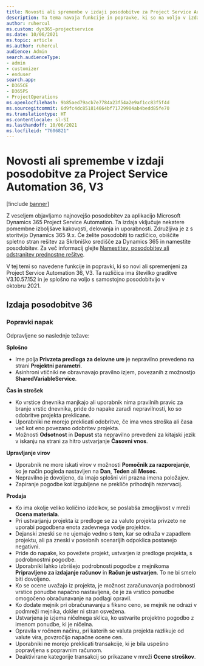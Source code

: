```yaml
---
title: Novosti ali spremembe v izdaji posodobitve za Project Service Automation 36, V3
description: Ta tema navaja funkcije in popravke, ki so na voljo v izdaji posodobitve 36, V3 storitve Microsoft Dynamics 365 Project Service Automation.
author: ruhercul
ms.custom: dyn365-projectservice
ms.date: 10/06/2021
ms.topic: article
ms.author: ruhercul
audience: Admin
search.audienceType:
- admin
- customizer
- enduser
search.app:
- D365CE
- D365PS
- ProjectOperations
ms.openlocfilehash: 9b85aed79acb7e7784a23f54a2e9af1cc83f5f4d
ms.sourcegitcommit: 6d9fc4dc851814664bf71729904ab4bedd85fe70
ms.translationtype: HT
ms.contentlocale: sl-SI
ms.lasthandoff: 10/06/2021
ms.locfileid: "7606821"
---
```

# <a name="whats-new-or-changed-in-project-service-automation-update-release-36-v3"></a>Novosti ali spremembe v izdaji posodobitve za Project Service Automation 36, V3

[!include [banner](../includes/psa-now-project-operations.md)]

Z veseljem objavljamo najnovejšo posodobitev za aplikacijo Microsoft Dynamics 365 Project Service Automation. Ta izdaja vključuje nekatere pomembne izboljšave kakovosti, delovanja in uporabnosti. Združljiva je z s storitvijo Dynamics 365 9.x. Če želite posodobiti to različico, obiščite spletno stran rešitev za Skrbniško središče za Dynamics 365 in namestite posodobitev. Za več informacij glejte [Namestitev, posodobitev ali odstranitev prednostne rešitve](/power-platform/admin/install-remove-preferred-solution).

V tej temi so navedene funkcije in popravki, ki so novi ali spremenjeni za Project Service Automation 36, V3. Ta različica ima številko graditve V3.10.57.152 in je splošno na voljo s samostojno posodobitvijo v oktobru 2021.

## <a name="update-release-36"></a>Izdaja posodobitve 36

### <a name="bug-fixes"></a>Popravki napak

Odpravljene so naslednje težave:

**Splošno**
- Ime polja **Privzeta predloga za delovne ure** je nepravilno prevedeno na strani **Projektni parametri**.
- Asinhroni vtičniki ne obravnavajo pravilno izjem, povezanih z možnostjo **SharedVariableService**.

**Čas in strošek**
- Ko vrstice dnevnika manjkajo ali uporabnik nima pravilnih pravic za branje vrstic dnevnika, pride do napake zaradi nepravilnosti, ko so odobritve projekta preklicane.
- Uporabniki ne morejo preklicati odobritve, če ima vnos stroška ali časa več kot eno povezano odobritev projekta.
- Možnosti **Odsotnost** in **Dopust** sta nepravilno prevedeni za kitajski jezik v iskanju na strani za hitro ustvarjanje **Časovni vnos**.

**Upravljanje virov**
- Uporabnik ne more iskati virov v možnosti **Pomočnik za razporejanje**, ko je način pogleda nastavljen na **Dan**, **Teden** ali **Mesec**.
- Nepravilno je dovoljeno, da imajo splošni viri prazna imena položajev. 
- Zapiranje pogodbe kot izgubljene ne prekliče prihodnjih rezervacij.

**Prodaja**
- Ko ima okolje veliko količino izdelkov, se poslabša zmogljivost v mreži **Ocena materiala**.
- Pri ustvarjanju projekta iz predloge se za valuto projekta privzeto ne uporabi pogodbena enota zadevnega vodje projektov.
- Dejanski zneski se ne ujemajo vedno s tem, kar se odraža v zapadlem projektu, ali pa zneski v posebnih scenarijih odpoklica postanejo negativni.
- Pride do napake, ko povežete projekt, ustvarjen iz predloge projekta, s podrobnostmi pogodbe.
- Uporabniki lahko izbrišejo podrobnosti pogodbe z mejnikoma **Pripravljeno za izdajanje računov** in **Račun je ustvarjen**. To ne bi smelo biti dovoljeno.
- Ko se ocene uvažajo iz projekta, je možnost zaračunavanja podrobnosti vrstice ponudbe napačno nastavljena, če je za vrstico ponudbe omogočeno obračunavanje na podlagi opravil.
- Ko dodate mejnik pri obračunavanju s fiksno ceno, se mejnik ne odrazi v podmreži mejnika, dokler ni stran osvežena.
- Ustvarjena je izjema ničelnega sklica, ko ustvarite projektno pogodbo z imenom ponudbe, ki je ničelna.
- Opravila v ročnem načinu, pri katerih se valuta projekta razlikuje od valute vira, povzročijo napačne ocene cen.
- Uporabniki ne morejo preklicati transakcije, ki je bila uspešno popravljena s popravnim računom.
- Deaktivirane kategorije transakcij so prikazane v mreži **Ocene stroškov**.



